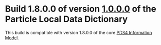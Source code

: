 # Build 1.8.0.0 of version [1.0.0.0](../../../src/1.0.0.0) of the Particle Local Data Dictionary

This build is compatible with version 1.8.0.0 of the core [PDS4 Information Model](https://pds.nasa.gov/pds4/doc/im/).